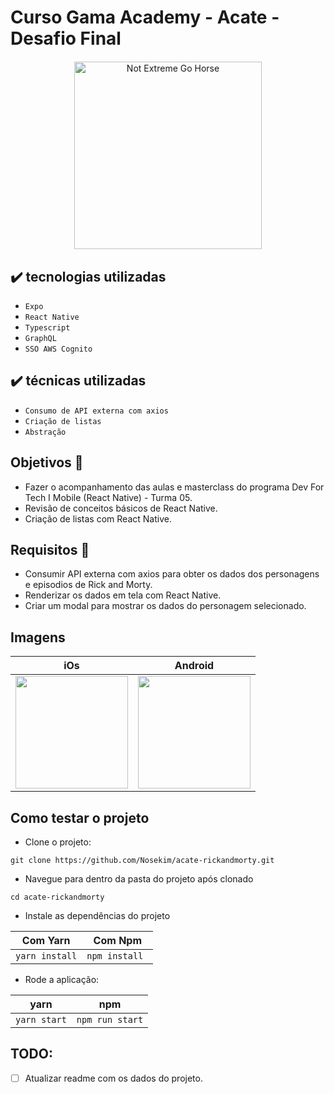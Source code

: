 # Curso Gama Academy - Acate - Desafio Final

<div align="center" style="margin: 20px; text-align: center">  
  <img
    src="https://i.imgur.com/yHLrvn0.png"
    alt="Not Extreme Go Horse"
    style="display: inline-block; margin: 0 auto; max-width: 300px"
    width="300">
</div>

## ✔️ tecnologias utilizadas
- ``Expo``
- ``React Native``
- ``Typescript``
- ``GraphQL``
- ``SSO AWS Cognito``

## ✔️ técnicas utilizadas
- ``Consumo de API externa com axios``
- ``Criação de listas``
- ``Abstração``

## Objetivos 🎯

- Fazer o acompanhamento das aulas e masterclass do programa Dev For Tech I Mobile (React Native) - Turma 05.
- Revisão de conceitos básicos de React Native.
- Criação de listas com React Native.

## Requisitos 📌

- Consumir API externa com axios para obter os dados dos personagens e episodios de Rick and Morty.
- Renderizar os dados em tela com React Native.
- Criar um modal para mostrar os dados do personagem selecionado.

## Imagens
| iOs  |  Android  |
| ------------------- | ------------------- |
|  <img src="https://i.imgur.com/c8JXrmV.png" width="180"> |  <img src="https://i.imgur.com/pd2d947.png" width="180"> |

## Como testar o projeto

- Clone o projeto:
```
git clone https://github.com/Nosekim/acate-rickandmorty.git
```
- Navegue para dentro da pasta do projeto após clonado
```
cd acate-rickandmorty
```
- Instale as dependências do projeto

|         Com Yarn    |      Com Npm         |
|---------------------|----------------------|
|```yarn install```   |```npm install ```    |

- Rode a aplicação:

|         yarn              |      npm         |
|--------------------------|----------------------|
|```yarn start``` |```npm run start``` |


## TODO:
- [ ] Atualizar readme com os dados do projeto.
